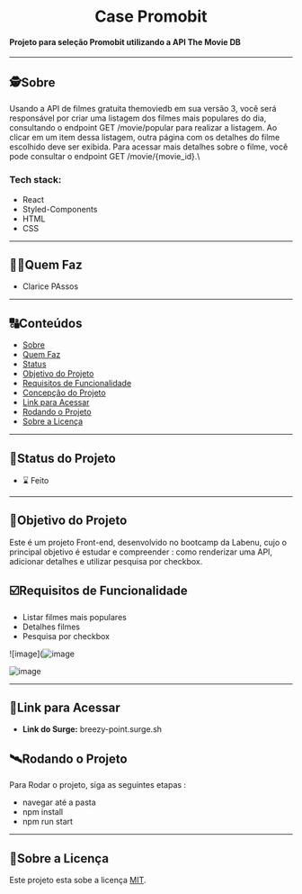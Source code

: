 

<h1 align="center">
Case Promobit
</h1>

<h4 align="left">
  Projeto para seleção Promobit utilizando a API The Movie DB
</h4>

---

##  🕵Sobre

Usando a API de filmes gratuita themoviedb em sua versão 3, você será responsável por criar uma listagem dos filmes mais populares do dia, 
consultando o endpoint GET /movie/popular para realizar a listagem. Ao clicar em um item dessa listagem, outra página com os detalhes do filme escolhido deve ser exibida. 
Para acessar mais detalhes sobre o filme, você pode consultar o endpoint GET /movie/{movie_id}.\

### Tech stack:

- React
- Styled-Components
- HTML
- CSS

---

##  👩🏾Quem Faz 

- Clarice PAssos

---
##  🔠Conteúdos

<!--ts-->
   * [Sobre](#sobre)
   * [Quem Faz](#-quem-faz)
   * [Status](#status)
   * [Objetivo do Projeto](#objetivo-do-projeto)
   * [Requisitos de Funcionalidade](#requisitos-de-funcionalidade)
   * [Concepção do Projeto](#concepcao-do-projeto)
   * [Link para Acessar](#link-para-acessar)
   * [Rodando o Projeto](#rodando-o-projeto)
   * [Sobre a Licença](#sobre-a-licença)
<!--te-->


---
##  🧭Status do Projeto


 - ⌛ Feito

---

##  🎯Objetivo do Projeto
Este é um projeto Front-end, desenvolvido no bootcamp da Labenu, cujo o principal objetivo é estudar e compreender : como renderizar uma API, adicionar detalhes e utilizar pesquisa por checkbox. 


## ☑️Requisitos de Funcionalidade

- Listar filmes mais populares
- Detalhes filmes
- Pesquisa por checkbox

![image](![image](https://user-images.githubusercontent.com/85196359/157344670-25719506-57e5-4757-8db1-dfe0447e8baa.png)


![image](https://user-images.githubusercontent.com/85196359/155611866-2b8fba38-67c6-4c94-88fc-7597508a33a9.png)


---

## 🔗Link para Acessar

- **Link do Surge:** breezy-point.surge.sh


## 🛰Rodando o Projeto

Para Rodar o projeto, siga as seguintes etapas :

- navegar até a pasta
- npm install
- npm run start


---

## 📝Sobre a Licença

Este projeto esta sobe a licença [MIT](./LICENSE).


